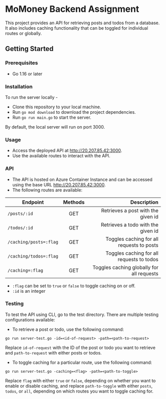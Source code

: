 # MoMoney Backend Assignment

This project provides an API for retrieving posts and todos from a database. It also includes caching functionality that can be toggled for individual routes or globally.

## Getting Started

### Prerequisites

* Go 1.16 or later

### Installation

To run the server locally -

* Clone this repository to your local machine.
* Run `go mod download` to download the project dependencies.
* Run `go run main.go` to start the server.

By default, the local server will run on port 3000.

### Usage

* Access the deployed API at <http://20.207.85.42:3000>.
* Use the available routes to interact with the API.

### API

* The API is hosted on Azure Container Instance and can be accessed using the base URL <http://20.207.85.42:3000>.
* The following routes are available:

| Endpoint        | Methods           | Description  |
| --------------- |:-----------------:| ------------:|
| `/posts/:id`      | GET | Retrieves a post with the given id |
| `/todos/:id`      | GET      |   Retrieves a todo with the given id |
| `/caching/posts=:flag` | GET      |    Toggles caching for all requests to posts |
| `/caching/todos=:flag`      | GET | Toggles caching for all requests to todos |
| `/caching=:flag` | GET      |    Toggles caching globally for all requests |

* `:flag` can be set to `true` or `false` to toggle caching on or off.
* `:id` is an integer

### Testing

To test the API using CLI, go to the test directory. There are multiple testing configurations available:

* To retrieve a post or todo, use the following command:

`go run server-test.go -id=<id-of-request> -path=<path-to-request>`

Replace `id-of-request` with the ID of the post or todo you want to retrieve and
`path-to-request` with either posts or todos.

* To toggle caching for a particular route, use the following command:

`go run server-test.go -caching=<flag> -path=<path-to-toggle>`

Replace `flag` with either `true` or `false`, depending on whether you want to enable or disable caching, and replace `path-to-toggle` with either `posts`, `todos`, or `all`, depending on which routes you want to toggle caching for.
